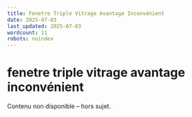 ```yaml
---
title: Fenetre Triple Vitrage Avantage Inconvénient
date: 2025-07-03
last_updated: 2025-07-03
wordcount: 11
robots: noindex
---
```


# fenetre triple vitrage avantage inconvénient

Contenu non disponible – hors sujet.